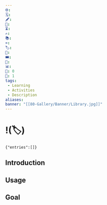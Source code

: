 ```yaml
---
🌐: 
🗓️: 
🖋️: 
🏁: 
⏳:
✍️: 
📚: 
⬅️: 
🏷️: 
🎫: 
🎟️: 
🔖: 
📊: 
🏹: 0
🎯: 1
tags:
 - Learning
 - Activities
 - Description
aliases: 
banner: "[[80-Gallery/Banner/Library.jpg]]"
---
```


# !(🏷️)

```timekeep
{"entries":[]}
```
## Introduction

## Usage


## Goal


